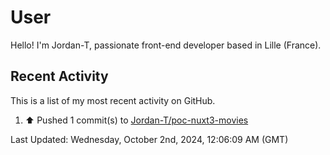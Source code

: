 # User

Hello! I'm Jordan-T, passionate front-end developer based in Lille (France).

## Recent Activity

This is a list of my most recent activity on GitHub.

<!--RECENT_ACTIVITY:start-->
1. ⬆️ Pushed 1 commit(s) to [Jordan-T/poc-nuxt3-movies](https://github.com/Jordan-T/poc-nuxt3-movies)<br>
<!--RECENT_ACTIVITY:end-->

<!--RECENT_ACTIVITY:last_update-->
Last Updated: Wednesday, October 2nd, 2024, 12:06:09 AM (GMT)
<!--RECENT_ACTIVITY:last_update_end-->
